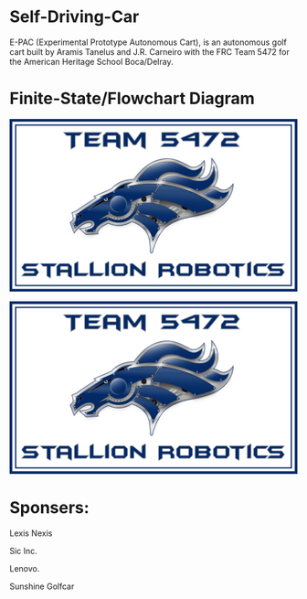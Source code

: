 # Self-Driving-Car
E-PAC (Experimental Prototype Autonomous Cart), is an autonomous golf cart built by Aramis Tanelus and J.R. Carneiro with the FRC Team 5472 for the American Heritage School Boca/Delray.

# Finite-State/Flowchart Diagram

![Diagram](Robotics-Logo-Vid.png)

![5472](Robotics-Logo-Vid.png)


# Sponsers:

Lexis Nexis

Sic Inc.

Lenovo.

Sunshine Golfcar



